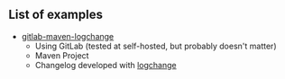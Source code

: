 ## List of examples

- [gitlab-maven-logchange](https://github.com/logchange/valhalla/blob/master/examples/valhalla-gitlab-maven-logchange.yml)
    - Using GitLab (tested at self-hosted, but probably doesn't matter)
    - Maven Project
    - Changelog developed with [logchange](https://github.com/logchange/logchange)